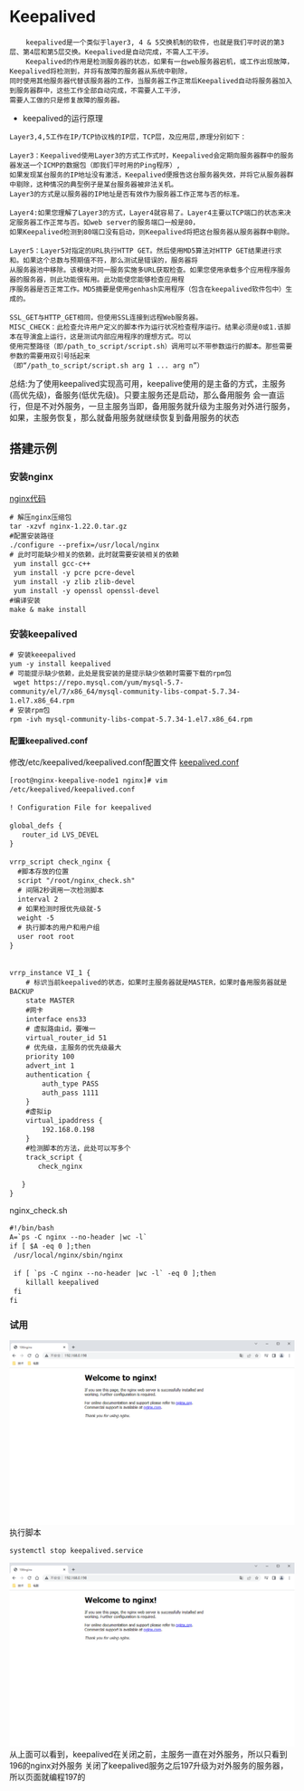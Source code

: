 # Keepalived
```text
    keepalived是一个类似于layer3, 4 & 5交换机制的软件，也就是我们平时说的第3层、第4层和第5层交换。Keepalived是自动完成，不需人工干涉。
    Keepalived的作用是检测服务器的状态，如果有一台web服务器宕机，或工作出现故障，Keepalived将检测到，并将有故障的服务器从系统中剔除，
同时使用其他服务器代替该服务器的工作，当服务器工作正常后Keepalived自动将服务器加入到服务器群中，这些工作全部自动完成，不需要人工干涉，
需要人工做的只是修复故障的服务器。
```
* keepalived的运行原理
```text
Layer3,4,5工作在IP/TCP协议栈的IP层，TCP层，及应用层,原理分别如下：

Layer3：Keepalived使用Layer3的方式工作式时，Keepalived会定期向服务器群中的服务器发送一个ICMP的数据包（即我们平时用的Ping程序）,
如果发现某台服务的IP地址没有激活，Keepalived便报告这台服务器失效，并将它从服务器群中剔除，这种情况的典型例子是某台服务器被非法关机。
Layer3的方式是以服务器的IP地址是否有效作为服务器工作正常与否的标准。

Layer4:如果您理解了Layer3的方式，Layer4就容易了。Layer4主要以TCP端口的状态来决定服务器工作正常与否。如web server的服务端口一般是80，
如果Keepalived检测到80端口没有启动，则Keepalived将把这台服务器从服务器群中剔除。

Layer5：Layer5对指定的URL执行HTTP GET。然后使用MD5算法对HTTP GET结果进行求和。如果这个总数与预期值不符，那么测试是错误的，服务器将
从服务器池中移除。该模块对同一服务实施多URL获取检查。如果您使用承载多个应用程序服务器的服务器，则此功能很有用。此功能使您能够检查应用程
序服务器是否正常工作。MD5摘要是使用genhash实用程序（包含在keepalived软件包中）生成的。

SSL_GET与HTTP_GET相同，但使用SSL连接到远程Web服务器。
MISC_CHECK：此检查允许用户定义的脚本作为运行状况检查程序运行。结果必须是0或1.该脚本在导演盒上运行，这是测试内部应用程序的理想方式。可以
使用完整路径（即/path_to_script/script.sh）调用可以不带参数运行的脚本。那些需要参数的需要用双引号括起来
（即“/path_to_script/script.sh arg 1 ... arg n”）
```
总结:为了使用keepalived实现高可用，keepalive使用的是主备的方式，主服务(高优先级)，备服务(低优先级)。只要主服务还是启动，那么备用服务
会一直运行，但是不对外服务，一旦主服务当即，备用服务就升级为主服务对外进行服务，如果，主服务恢复，那么就备用服务就继续恢复到备用服务的状态



## 搭建示例

### 安装nginx

[nginx代码](./files/nginx-1.22.0.tar.gz)

```shell script
# 解压nginx压缩包
tar -xzvf nginx-1.22.0.tar.gz 
#配置安装路径
./configure --prefix=/usr/local/nginx
# 此时可能缺少相关的依赖，此时就需要安装相关的依赖
 yum install gcc‐c++
 yum install ‐y pcre pcre‐devel
 yum install ‐y zlib zlib‐devel
 yum install ‐y openssl openssl‐devel
#编译安装
make & make install

```





### 安装keepalived
```shell script
# 安装keeepalived
yum -y install keepalived
# 可能提示缺少依赖，此处是我安装的是提示缺少依赖时需要下载的rpm包
 wget https://repo.mysql.com/yum/mysql-5.7-community/el/7/x86_64/mysql-community-libs-compat-5.7.34-1.el7.x86_64.rpm
# 安装rpm包
rpm -ivh mysql-community-libs-compat-5.7.34-1.el7.x86_64.rpm
```


#### 配置keepalived.conf
修改/etc/keepalived/keepalived.conf配置文件
[keepalived.conf](./files/keepalived.conf)
```shell script
[root@nginx-keepalive-node1 nginx]# vim /etc/keepalived/keepalived.conf 

! Configuration File for keepalived

global_defs {
   router_id LVS_DEVEL
}

vrrp_script check_nginx {
  #脚本存放的位置
  script "/root/nginx_check.sh"
  # 间隔2秒调用一次检测脚本
  interval 2
  # 如果检测时报优先级就-5
  weight -5
  # 执行脚本的用户和用户组
  user root root
}


vrrp_instance VI_1 {
    # 标识当前keepalived的状态，如果时主服务器就是MASTER，如果时备用服务器就是BACKUP
    state MASTER
    #网卡
    interface ens33
    # 虚拟路由id，要唯一
    virtual_router_id 51
    # 优先级，主服务的优先级最大
    priority 100
    advert_int 1
    authentication {
        auth_type PASS
        auth_pass 1111
    }
    #虚拟ip
    virtual_ipaddress {
        192.168.0.198
    }
    #检测脚本的方法，此处可以写多个
    track_script {
       check_nginx

   }
}
```
nginx_check.sh
```shell script
#!/bin/bash
A=`ps -C nginx --no-header |wc -l`
if [ $A -eq 0 ];then
 /usr/local/nginx/sbin/nginx

 if [ `ps -C nginx --no-header |wc -l` -eq 0 ];then
    killall keepalived
 fi
fi
```
### 试用
![keepalived关闭之前](./files/keepalived-nginx-1.PNG)
执行脚本
```shell script
systemctl stop keepalived.service
```
![keepalived关闭之后](./files/keepalived-nginx-1.PNG)
从上面可以看到，keepalived在关闭之前，主服务一直在对外服务，所以只看到196的nginx对外服务
关闭了keepalived服务之后197升级为对外服务的服务器，所以页面就编程197的

















